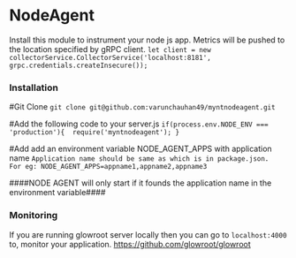 # NodeAgent #

Install this module to instrument your node js app. Metrics will be pushed to the location specified by gRPC client.
`let client = new collectorService.CollectorService('localhost:8181',
                                          grpc.credentials.createInsecure());`

### Installation ###

#Git Clone
   `git clone git@github.com:varunchauhan49/myntnodeagent.git`

#Add the following code to your server.js
   `if(process.env.NODE_ENV === 'production'){ 
    require('myntnodeagent');
   }`

#Add add an environment variable NODE_AGENT_APPS with application name
  `Application name should be same as which is in package.json.`   
  `For eg: NODE_AGENT_APPS=appname1,appname2,appname3`

####NODE AGENT will only start if it founds the application name in the environment variable####

### Monitoring ###

If you are running glowroot server locally then you can go to `localhost:4000` to, monitor your application.
https://github.com/glowroot/glowroot

